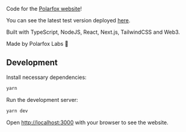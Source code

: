 Code for the [Polarfox website](https://polarfox.io)!

You can see the latest test version deployed [here](https://website-test.polarfox.io).

Built with TypeScript, NodeJS, React, Next.js, TailwindCSS and Web3.

Made by Polarfox Labs 🦊

## Development

Install necessary dependencies:

```bash
yarn
```

Run the development server:

```bash
yarn dev
```

Open [http://localhost:3000](http://localhost:3000) with your browser to see the website.
